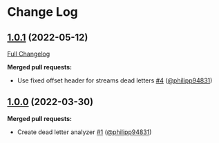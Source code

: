 # Change Log

## [1.0.1](https://github.com/bakdata/kafka-dead-letter-analyzer/tree/1.0.1) (2022-05-12)
[Full Changelog](https://github.com/bakdata/kafka-dead-letter-analyzer/compare/1.0.0...1.0.1)

**Merged pull requests:**

- Use fixed offset header for streams dead letters [\#4](https://github.com/bakdata/kafka-dead-letter-analyzer/pull/4) ([@philipp94831](https://github.com/philipp94831))

## [1.0.0](https://github.com/bakdata/kafka-dead-letter-analyzer/tree/1.0.0) (2022-03-30)

**Merged pull requests:**

- Create dead letter analyzer [\#1](https://github.com/bakdata/kafka-dead-letter-analyzer/pull/1) ([@philipp94831](https://github.com/philipp94831))
